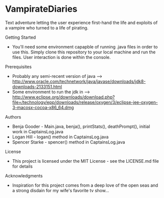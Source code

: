 # VampirateDiaries
Text adventure letting the user experience first-hand the life and exploits of a vampire who turned to a life of pirating.

Getting Started
 - You'll need some environment capapble of running .java files in order to use this.  Simply clone this repository to your local machine and run the files.  User interaction is done within the console.

Prerequisites
 - Probably any semi-recent version of java --> http://www.oracle.com/technetwork/java/javase/downloads/jdk8-downloads-2133151.html
 - Some environment to run the jdk in --> http://www.eclipse.org/downloads/download.php?file=/technology/epp/downloads/release/oxygen/3/eclipse-jee-oxygen-3-macosx-cocoa-x86_64.dmg

Authors
 - Benja Gooder - Main.java, benja(), printStats(), deathPrompt(), initial work in CaptainsLog.java
 - Logan Hill - logan() method in CaptainsLog.java
 - Spencer Starke - spencer() method in CaptainsLog.java
 
License
 - This project is licensed under the MIT License - see the LICENSE.md file for details

Acknowledgments
 - Inspiration for this project comes from a deep love of the open seas and a strong disdain for my wife's favorite tv show...
